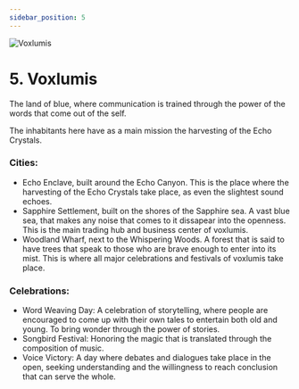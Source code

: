 ```yaml
---
sidebar_position: 5
---
```


![Voxlumis](./img/voxlumis.png)

# 5. Voxlumis

The land of blue, where communication is trained through the power of the words that come out of the self.

The inhabitants here have as a main mission the harvesting of the Echo Crystals.

### Cities:

- Echo Enclave, built around the Echo Canyon. This is the place where the harvesting of the Echo Crystals take place, as even the slightest sound echoes.
- Sapphire Settlement, built on the shores of the Sapphire sea. A vast blue sea, that makes any noise that comes to it dissapear into the openness. This is the main trading hub and business center of voxlumis.
- Woodland Wharf, next to the Whispering Woods. A forest that is said to have trees that speak to those who are brave enough to enter into its mist. This is where all major celebrations and festivals of voxlumis take place.

### Celebrations:

- Word Weaving Day: A celebration of storytelling, where people are encouraged to come up with their own tales to entertain both old and young. To bring wonder through the power of stories.
- Songbird Festival: Honoring the magic that is translated through the composition of music.
- Voice Victory: A day where debates and dialogues take place in the open, seeking understanding and the willingness to reach conclusion that can serve the whole.
